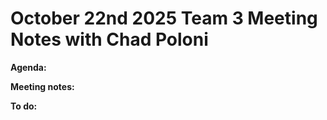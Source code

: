 # October 22nd 2025 Team 3 Meeting Notes with Chad Poloni

**Agenda:**

**Meeting notes:**

**To do:**